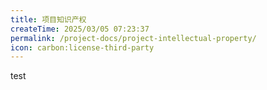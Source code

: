 ```yaml
---
title: 项目知识产权
createTime: 2025/03/05 07:23:37
permalink: /project-docs/project-intellectual-property/
icon: carbon:license-third-party
---
```


test